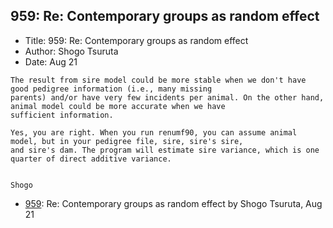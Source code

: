 ## 959: Re: Contemporary groups as random effect

- Title: 959: Re: Contemporary groups as random effect
- Author: Shogo Tsuruta
- Date: Aug 21
```
The result from sire model could be more stable when we don't have good pedigree information (i.e., many missing
parents) and/or have very few incidents per animal. On the other hand, animal model could be more accurate when we have
sufficient information.

Yes, you are right. When you run renumf90, you can assume animal model, but in your pedigree file, sire, sire's sire,
and sire's dam. The program will estimate sire variance, which is one quarter of direct additive variance.


Shogo
```

- [959](0959.md): Re: Contemporary groups as random effect by Shogo Tsuruta, Aug 21
